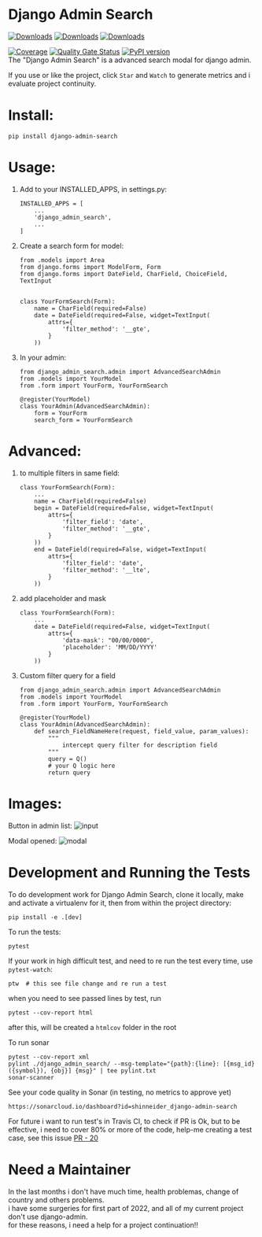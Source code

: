 Django Admin Search
===================
[![Downloads](https://pepy.tech/badge/django-admin-search)](https://pepy.tech/project/django-admin-search)
[![Downloads](https://pepy.tech/badge/django-admin-search/month)](https://pepy.tech/project/django-admin-search/month)
[![Downloads](https://pepy.tech/badge/django-admin-search/week)](https://pepy.tech/project/django-admin-search/week)

[![Coverage](https://sonarcloud.io/api/project_badges/measure?project=shinneider_django-admin-search&metric=coverage)](https://sonarcloud.io/dashboard?id=shinneider_django-admin-search)
[![Quality Gate Status](https://sonarcloud.io/api/project_badges/measure?project=shinneider_django-admin-search&metric=alert_status)](https://sonarcloud.io/dashboard?id=shinneider_django-admin-search)
[![PyPI version](https://badge.fury.io/py/django-admin-search.svg)](https://badge.fury.io/py/django-admin-search)  
The "Django Admin Search" is a advanced search modal for django admin.

If you use or like the project, click `Star` and `Watch` to generate metrics and i evaluate project continuity.

# Install:
    pip install django-admin-search

# Usage:

1. Add to your INSTALLED_APPS, in settings.py:
    ```
    INSTALLED_APPS = [  
        ...
        'django_admin_search',
        ...
    ]
    ```

2. Create a search form for model:
    ```
    from .models import Area
    from django.forms import ModelForm, Form
    from django.forms import DateField, CharField, ChoiceField, TextInput


    class YourFormSearch(Form):
        name = CharField(required=False)
        date = DateField(required=False, widget=TextInput(
            attrs={ 
                'filter_method': '__gte',
            }
        ))
    ```

3. In your admin:
    ```
    from django_admin_search.admin import AdvancedSearchAdmin
    from .models import YourModel
    from .form import YourForm, YourFormSearch

    @register(YourModel)
    class YourAdmin(AdvancedSearchAdmin):
        form = YourForm
        search_form = YourFormSearch
    ```

# Advanced:
1. to multiple filters in same field:
    ```
    class YourFormSearch(Form):
        ...
        name = CharField(required=False)
        begin = DateField(required=False, widget=TextInput(
            attrs={
                'filter_field': 'date', 
                'filter_method': '__gte',
            }
        ))
        end = DateField(required=False, widget=TextInput(
            attrs={
                'filter_field': 'date', 
                'filter_method': '__lte',
            }
        ))
    ```

2. add placeholder and mask
    ```
    class YourFormSearch(Form):
        ...
        date = DateField(required=False, widget=TextInput(
            attrs={
                'data-mask': "00/00/0000", 
                'placeholder': 'MM/DD/YYYY'
            }
        ))
    ```

3. Custom filter query for a field
    ```
    from django_admin_search.admin import AdvancedSearchAdmin
    from .models import YourModel
    from .form import YourForm, YourFormSearch

    @register(YourModel)
    class YourAdmin(AdvancedSearchAdmin):
        def search_FieldNameHere(request, field_value, param_values):
            """
                intercept query filter for description field
            """
            query = Q()
            # your Q logic here
            return query
    ```

# Images:

Button in admin list:
    ![input](https://user-images.githubusercontent.com/30196992/59556917-19182f00-8fa2-11e9-9d9a-955d73d79d11.png)

Modal opened:
    ![modal](https://user-images.githubusercontent.com/30196992/59556920-29c8a500-8fa2-11e9-8677-0f340762e64a.png)


# Development and Running the Tests
To do development work for Django Admin Search, clone it locally, make and activate a virtualenv for it, then from within the project directory:
```
pip install -e .[dev]
```

To run the tests:
```
pytest
```

If your work in high difficult test, and need to re run the test every time, use `pytest-watch`:
```
ptw  # this see file change and re run a test
```

when you need to see passed lines by test, run 
```
pytest --cov-report html
```
after this, will be created a `htmlcov` folder in the root 

To run sonar 
```
pytest --cov-report xml
pylint ./django_admin_search/ --msg-template="{path}:{line}: [{msg_id}({symbol}), {obj}] {msg}" | tee pylint.txt
sonar-scanner
```

See your code quality in Sonar (in testing, no metrics to approve yet)
```
https://sonarcloud.io/dashboard?id=shinneider_django-admin-search
```

For future i want to run test's in Travis CI, to check if PR is Ok, but to be effective, i need to cover 80% or more of the code, help-me creating a test case, see this issue [PR - 20](https://github.com/shinneider/django-admin-search/issues/20)

# Need a Maintainer
 In the last months i don't have much time, health problemas, change of country and others problems.  
 i have some surgeries for first part of 2022, and all of my current project don't use django-admin.  
 for these reasons, i need a help for a project continuation!!  
